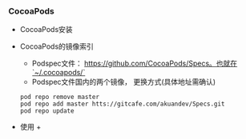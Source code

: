 

### CocoaPods
- CocoaPods安装
- CocoaPods的镜像索引
    + Podspec文件： https://github.com/CocoaPods/Specs。也就在`~/.cocoapods/`
    + Podspec文件国内的两个镜像， 更换方式(具体地址需确认)
    ```
    pod repo remove master
    pod repo add master htts://gitcafe.com/akuandev/Specs.git
    pod repo update
    ```

- 使用
    + 